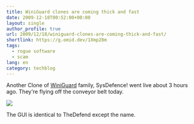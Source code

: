 ```yaml
---
title: WiniGuard clones are coming thick and fast
date: 2009-12-18T00:52:00+00:00
layout: single
author_profile: true
url: 2009/12/18/winiguard-clones-are-coming-thick-and-fast/
shortlink: https://g.omid.dev/1Xmp28m
tags:
  - rogue software
  - scam
lang: en
category: techblog
---
```

Another Clone of [WiniGuard](http://sites.google.com/site/boelectronic/computer/malware/list-of-common-malwares/winiguard) family, SysDefence! went live about 3 hours ago. They're flying off the conveyor belt today.

[![](http://2.bp.blogspot.com/_vaUVXcmC3OI/SyrKSoVTe2I/AAAAAAAAAZM/VMPfEKSE8v8/s400/SysDefence_GUI.jpg)](http://2.bp.blogspot.com/_vaUVXcmC3OI/SyrKSoVTe2I/AAAAAAAAAZM/VMPfEKSE8v8/s1600-h/SysDefence_GUI.jpg)

The GUI is identical to TheDefend except the name.
